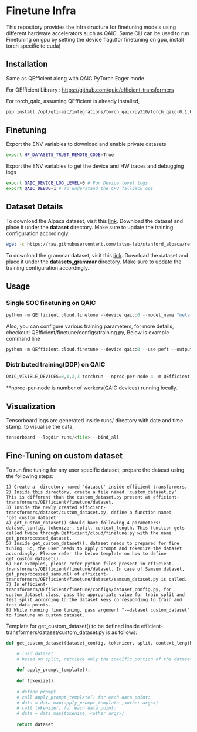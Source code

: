 # Finetune Infra

This repository provides the infrastructure for finetuning models using different hardware accelerators such as QAIC.
Same CLI can be used to run Finetuning on gpu by setting the device flag.(for finetuning on gpu, install torch specific to cuda)

## Installation

Same as QEfficient along with QAIC PyTorch Eager mode.

For QEfficient Library : https://github.com/quic/efficient-transformers

For torch_qaic, assuming QEfficient is already installed,
```bash
pip install /opt/qti-aic/integrations/torch_qaic/py310/torch_qaic-0.1.0-cp310-cp310-linux_x86_64.whl
```

## Finetuning

Export the ENV variables to download and enable private datasets
```bash
export HF_DATASETS_TRUST_REMOTE_CODE=True
```

Export the ENV variables to get the device and HW traces and debugging logs
```bash
export QAIC_DEVICE_LOG_LEVEL=0 # For Device level logs
export QAIC_DEBUG=1 # To understand the CPU fallback ops
```

## Dataset Details

To download the Alpaca dataset, visit this [link](https://raw.githubusercontent.com/tatsu-lab/stanford_alpaca/refs/heads/main/alpaca_data.json). Download the dataset and place it under the **dataset** directory. Make sure to update the training configuration accordingly.
```bash
wget -c https://raw.githubusercontent.com/tatsu-lab/stanford_alpaca/refs/heads/main/alpaca_data.json -P dataset/
```

To download the grammar dataset, visit this [link](https://github.com/meta-llama/llama-cookbook/blob/main/src/llama_cookbook/datasets/grammar_dataset/grammar_dataset_process.ipynb). Download the dataset and place it under the **datasets_grammar** directory. Make sure to update the training configuration accordingly.


## Usage

### Single SOC finetuning on QAIC

```python
python -m QEfficient.cloud.finetune --device qaic:0 --model_name "meta-llama/Llama-3.2-1B"
```
Also, you can configure various training parameters, for more details, checkout: QEfficient/finetune/configs/training.py, Below is example command line
```python
python -m QEfficient.cloud.finetune --device qaic:0 --use-peft --output_dir ./meta-sam --num_epochs 2 --context_length 256 
```

### Distributed training(DDP) on QAIC

```python
QAIC_VISIBLE_DEVICES=0,1,2,3 torchrun --nproc-per-node 4 -m QEfficient.cloud.finetune --device qaic --enable_ddp --dist_backend qccl --num_epochs 2  --model_name "meta-llama/Llama-3.2-1B"
```
**nproc-per-node is number of workers(QAIC devices) running locally.

## Visualization

Tensorboard logs are generated inside runs/ directory with date and time stamp.
to visualise the data,

```python
tensorboard --logdir runs/<file> --bind_all
```

## Fine-Tuning on custom dataset

To run fine tuning for any user specific dataset, prepare the dataset using the following steps:

    1) Create a  directory named 'dataset' inside efficient-transformers. 
    2) Inside this directory, create a file named 'custom_dataset.py'. This is different than the custom_dataset.py present at efficient-transformers/QEfficient/finetune/dataset.
    3) Inside the newly created efficient-transformers/dataset/custom_dataset.py, define a function named 'get_custom_dataset'. 
    4) get_custom_dataset() should have following 4 parameters:  dataset_config, tokenizer, split, context_length. This function gets called twice through Qefficient/cloud/finetune.py with the name get_preprocessed_dataset. 
    5) Inside get_custom_dataset(), dataset needs to prepared for fine tuning. So, the user needs to apply prompt and tokenize the dataset accordingly. Please refer the below template on how to define get_custom_dataset().
    6) For examples, please refer python files present in efficient-transformers/QEfficient/finetune/dataset. In case of Samsum dataset, get_preprocessed_samsum() of efficient-transformers/QEfficient/finetune/dataset/samsum_dataset.py is called. 
    7) In efficient-transformers/QEfficient/finetune/configs/dataset_config.py, for custom_dataset class, pass the appropriate value for train_split and test_split according to the dataset keys corresponding to train and test data points.
    8) While running fine tuning, pass argument "-–dataset custom_dataset" to finetune on custom dataset.   

Template for get_custom_dataset() to be defined inside efficient-transformers/dataset/custom_dataset.py is as follows:

```python
def get_custom_dataset(dataset_config, tokenizer, split, context_length=None):

    # load dataset
    # based on split, retrieve only the specific portion of the dataset (train or eval) either here or at the last
    
    def apply_prompt_template():
    
    def tokenize():
    
    # define prompt
    # call apply_prompt_template() for each data point:
    # data = data.map(apply_prompt_template ,<other args>)
    # call tokenize() for each data point:
    # data = data.map(tokenize, <other args>)
    
    return dataset
```